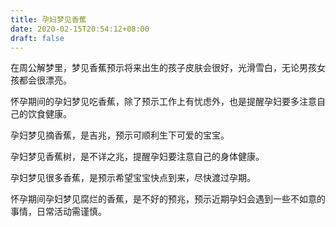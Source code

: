 ```yaml
---
title: 孕妇梦见香蕉
date: 2020-02-15T20:54:12+08:00
draft: false
---
```


在周公解梦里，梦见香蕉预示将来出生的孩子皮肤会很好，光滑雪白，无论男孩女孩都会很漂亮。

怀孕期间的孕妇梦见吃香蕉，除了预示工作上有忧虑外，也是提醒孕妇要多注意自己的饮食健康。

孕妇梦见摘香蕉，是吉兆，预示可顺利生下可爱的宝宝。

孕妇梦见香蕉树，是不详之兆，提醒孕妇要注意自己的身体健康。

孕妇梦见很多香蕉，是预示希望宝宝快点到来，尽快渡过孕期。

怀孕期间孕妇梦见腐烂的香蕉，是不好的预兆，预示近期孕妇会遇到一些不如意的事情，日常活动需谨慎。
